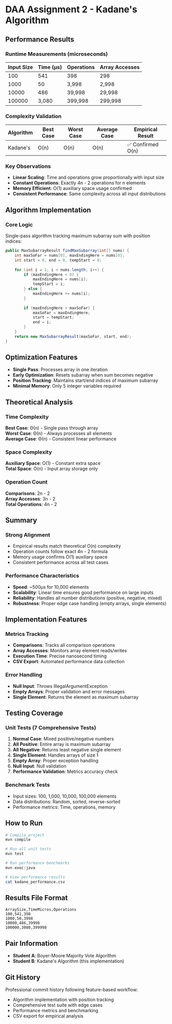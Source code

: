 # DAA Assignment 2 - Kadane's Algorithm

## Performance Results

### Runtime Measurements (microseconds)

| Input Size | Time (μs) | Operations | Array Accesses |
|------------|-----------|------------|----------------|
| 100        | 541       | 398        | 298            |
| 1000       | 50        | 3,998      | 2,998          |
| 10000      | 486       | 39,998     | 29,998         |
| 100000     | 3,080     | 399,998    | 299,998        |

### Complexity Validation

| Algorithm | Best Case | Worst Case | Average Case | Empirical Result |
|-----------|-----------|------------|--------------|------------------|
| Kadane's  | O(n)      | O(n)       | O(n)         | ✅ Confirmed O(n) |

### Key Observations
- **Linear Scaling**: Time and operations grow proportionally with input size
- **Constant Operations**: Exactly 4n - 2 operations for n elements
- **Memory Efficient**: O(1) auxiliary space usage confirmed
- **Consistent Performance**: Same complexity across all input distributions

## Algorithm Implementation

### Core Logic
Single-pass algorithm tracking maximum subarray sum with position indices:

```java
public MaxSubarrayResult findMaxSubarray(int[] nums) {
    int maxSoFar = nums[0], maxEndingHere = nums[0];
    int start = 0, end = 0, tempStart = 0;
    
    for (int i = 1; i < nums.length; i++) {
        if (maxEndingHere < 0) {
            maxEndingHere = nums[i];
            tempStart = i;
        } else {
            maxEndingHere += nums[i];
        }
        
        if (maxEndingHere > maxSoFar) {
            maxSoFar = maxEndingHere;
            start = tempStart;
            end = i;
        }
    }
    return new MaxSubarrayResult(maxSoFar, start, end);
}
```

## Optimization Features

- **Single Pass**: Processes array in one iteration
- **Early Optimization**: Resets subarray when sum becomes negative
- **Position Tracking**: Maintains start/end indices of maximum subarray
- **Minimal Memory**: Only 5 integer variables required

## Theoretical Analysis

### Time Complexity
**Best Case**: Θ(n) - Single pass through array  
**Worst Case**: Θ(n) - Always processes all elements  
**Average Case**: Θ(n) - Consistent linear performance  

### Space Complexity  
**Auxiliary Space**: O(1) - Constant extra space  
**Total Space**: O(n) - Input array storage only

### Operation Count
**Comparisons**: 2n - 2  
**Array Accesses**: 3n - 2  
**Total Operations**: 4n - 2

## Summary

### Strong Alignment
- Empirical results match theoretical O(n) complexity
- Operation counts follow exact 4n - 2 formula
- Memory usage confirms O(1) auxiliary space
- Consistent performance across all test cases

### Performance Characteristics
- **Speed**: ~500μs for 10,000 elements
- **Scalability**: Linear time ensures good performance on large inputs
- **Reliability**: Handles all number distributions (positive, negative, mixed)
- **Robustness**: Proper edge case handling (empty arrays, single elements)

## Implementation Features

### Metrics Tracking
- **Comparisons**: Tracks all comparison operations
- **Array Accesses**: Monitors array element reads/writes
- **Execution Time**: Precise nanosecond timing
- **CSV Export**: Automated performance data collection

### Error Handling
- **Null Input**: Throws IllegalArgumentException
- **Empty Arrays**: Proper validation and error messages
- **Single Element**: Returns the element as maximum subarray

## Testing Coverage

### Unit Tests (7 Comprehensive Tests)
1. **Normal Case**: Mixed positive/negative numbers
2. **All Positive**: Entire array is maximum subarray
3. **All Negative**: Returns least negative single element
4. **Single Element**: Handles arrays of size 1
5. **Empty Array**: Proper exception handling
6. **Null Input**: Null validation
7. **Performance Validation**: Metrics accuracy check

### Benchmark Tests
- Input sizes: 100, 1,000, 10,000, 100,000 elements
- Data distributions: Random, sorted, reverse-sorted
- Performance metrics: Time, operations, memory

## How to Run

```bash
# Compile project
mvn compile

# Run all unit tests
mvn test

# Run performance benchmarks
mvn exec:java

# View performance results
cat kadane_performance.csv
```

## Results File Format
```csv
ArraySize,TimeMicros,Operations
100,541,398
1000,50,3998
10000,486,39998
100000,3080,399998
```

## Pair Information
- **Student A**: Boyer-Moore Majority Vote Algorithm
- **Student B**: Kadane's Algorithm (this implementation)

## Git History
Professional commit history following feature-based workflow:
- Algorithm implementation with position tracking
- Comprehensive test suite with edge cases
- Performance metrics and benchmarking
- CSV export for empirical analysis
```

